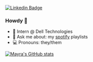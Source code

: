 [![Linkedin Badge](https://img.shields.io/badge/-LinkedIn-blue?style=flat&logo=Linkedin&logoColor=white&link=https://www.linkedin.com/in/mayra-cademartori-4032b51ab/)](https://www.linkedin.com/in/mayra-cademartori-4032b51ab/)

### Howdy 🤠

- 🔭 Intern @ Dell Technologies
- 💬 Ask me about: my [spotify](https://open.spotify.com/user/12168421791?si=e241dd1b2a894156) playlists
- 💻 Pronouns: they/them

[![Mayra's GitHub stats](https://github-readme-stats.vercel.app/api?username=prphawk&show_icons=true&hide_border=true)](https://github.com/anuraghazra/github-readme-stats)
